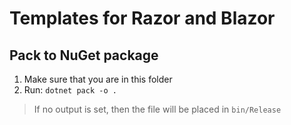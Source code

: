 # Templates for Razor and Blazor

## Pack to NuGet package

1. Make sure that you are in this folder
2. Run: ```dotnet pack -o .```

> If no output is set, then the file will be placed in `bin/Release`
